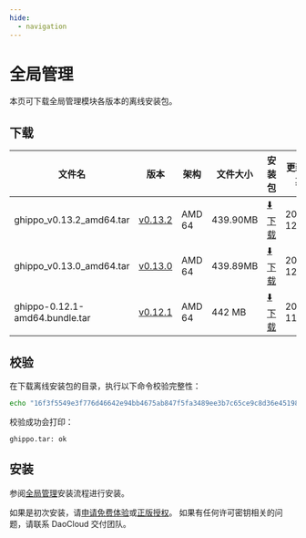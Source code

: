 ```yaml
---
hide:
  - navigation
---
```


# 全局管理

本页可下载全局管理模块各版本的离线安装包。

## 下载

| 文件名                       | 版本                                                   | 架构 | 文件大小 | 安装包                                                                                                     | 更新日期   |
| ------------------------------ | ------------------------------------------------------ | ----- |-------- | ---------------------------------------------------------------------------------------------------------- | ---------- |
| ghippo_v0.13.2_amd64.tar | [v0.13.2](../../ghippo/01ProductBrief/release-notes.md) | AMD 64 | 439.90MB | [:arrow_down: 下载](https://qiniu-download-public.daocloud.io/DaoCloud_Enterprise/ghippo_v0.13.2_amd64.tar) | 2022-12-29 |
| ghippo_v0.13.0_amd64.tar | [v0.13.0](../../ghippo/01ProductBrief/release-notes.md) | AMD 64 | 439.89MB | [:arrow_down: 下载](https://qiniu-download-public.daocloud.io/DaoCloud_Enterprise/ghippo_v0.13.0_amd64.tar) | 2022-12-29 |
| ghippo-0.12.1-amd64.bundle.tar | [v0.12.1](../../ghippo/01ProductBrief/release-notes.md) | AMD 64 | 442 MB   | [:arrow_down: 下载](https://proxy-qiniu-download-public.daocloud.io/DaoCloud_Enterprise/ghippo-0.12.1-amd64.bundle.tar) | 2022-11-29 |

## 校验

在下载离线安装包的目录，执行以下命令校验完整性：

```sh
echo "16f3f5549e3f776d46642e94bb4675ab847f5fa3489ee3b7c65ce9c8d36e451989aada4f7042d4c078ea7dcf321b1920b97c6568d3262e234d8c7ed775f9ac70  dist/offline/ghippo-0.12.1.bundle.tar" | sha512sum -c
```

校验成功会打印：

```none
ghippo.tar: ok
```

## 安装

参阅[全局管理](../../ghippo/install/offlineInstall.md)安装流程进行安装。

如果是初次安装，请[申请免费体验](../../dce/license0.md)或[正版授权](https://qingflow.com/f/e3291647)。
如果有任何许可密钥相关的问题，请联系 DaoCloud 交付团队。
